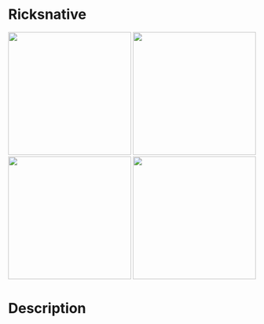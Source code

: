 # Ricksnative
<div>
<img src='https://user-images.githubusercontent.com/81264746/159081695-3c772805-9443-4a8c-bb05-9c795bef8771.jpg' width="250">
<img src='https://user-images.githubusercontent.com/81264746/159081747-d7cfc036-fed7-4134-97ab-34d9bd6f4bbd.jpg' width="250">
<img src='https://user-images.githubusercontent.com/81264746/159081764-48024553-6bc4-4c9c-8653-f3573a1fe1b2.jpg' width="250">
<img src='https://user-images.githubusercontent.com/81264746/159081789-58037f51-0247-4490-86c9-0cb8b8706eea.jpg' width="250">
</div>
<h1>Description</h1>
